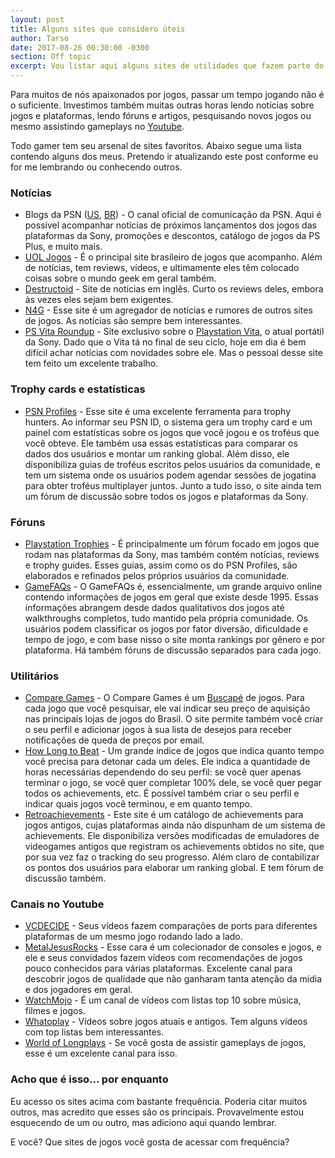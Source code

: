 ```yaml
---
layout: post
title: Alguns sites que considero úteis
author: Tarso
date: 2017-08-26 00:30:00 -0300
section: Off topic
excerpt: Vou listar aqui alguns sites de utilidades que fazem parte do meu cotidiano gamer.
---
```


Para muitos de nós apaixonados por jogos, passar um tempo jogando não é o suficiente. Investimos também muitas outras horas lendo notícias sobre jogos e plataformas, lendo fóruns e artigos, pesquisando novos jogos ou mesmo assistindo gameplays no [Youtube](https://www.youtube.com/).

Todo gamer tem seu arsenal de sites favoritos. Abaixo segue uma lista contendo alguns dos meus. Pretendo ir atualizando este post conforme eu for me lembrando ou conhecendo outros.

### Notícias

- Blogs da PSN ([US](http://blog.us.playstation.com/), [BR](https://blog.br.playstation.com/)) - O canal oficial de comunicação da PSN. Aqui é possível acompanhar notícias de próximos lançamentos dos jogos das plataformas da Sony, promoções e descontos, catálogo de jogos da PS Plus, e muito mais.
- [UOL Jogos](https://jogos.uol.com.br/) - É o principal site brasileiro de jogos que acompanho. Além de notícias, tem reviews, vídeos, e ultimamente eles têm colocado coisas sobre o mundo geek em geral também.
- [Destructoid](https://www.destructoid.com/) - Site de notícias em inglês. Curto os reviews deles, embora às vezes eles sejam bem exigentes.
- [N4G](http://n4g.com/) - Esse site é um agregador de notícias e rumores de outros sites de jogos. As notícias são sempre bem interessantes.
- [PS Vita Roundup](http://psp2roundup.blogspot.com.br/) - Site exclusivo sobre o [Playstation Vita](https://en.wikipedia.org/wiki/PlayStation_Vita), o atual portátil da Sony. Dado que o Vita tá no final de seu ciclo, hoje em dia é bem difícil achar notícias com novidades sobre ele. Mas o pessoal desse site tem feito um excelente trabalho.

### Trophy cards e estatísticas

- [PSN Profiles](https://psnprofiles.com/) - Esse site é uma excelente ferramenta para trophy hunters. Ao informar seu PSN ID, o sistema gera um trophy card e um painel com estatísticas sobre os jogos que você jogou e os troféus que você obteve. Ele também usa essas estatísticas para comparar os dados dos usuários e montar um ranking global. Além disso, ele disponibiliza guias de troféus escritos pelos usuários da comunidade, e tem um sistema onde os usuários podem agendar sessões de jogatina para obter troféus multiplayer juntos. Junto a tudo isso, o site ainda tem um fórum de discussão sobre todos os jogos e plataformas da Sony.

### Fóruns

- [Playstation Trophies](https://www.playstationtrophies.org/) - É principalmente um fórum focado em jogos que rodam nas plataformas da Sony, mas também contém notícias, reviews e trophy guides. Esses guias, assim como os do PSN Profiles, são elaborados e refinados pelos próprios usuários da comunidade.
- [GameFAQs](https://www.gamefaqs.com/) - O GameFAQs é, essencialmente, um grande arquivo online contendo informações de jogos em geral que existe desde 1995. Essas informações abrangem desde dados qualitativos dos jogos até walkthroughs completos, tudo mantido pela própria comunidade. Os usuários podem classificar os jogos por fator diversão, dificuldade e tempo de jogo, e com base nisso o site monta rankings por gênero e por plataforma. Há também fóruns de discussão separados para cada jogo.

### Utilitários

- [Compare Games](https://www.comparegames.com.br/) - O Compare Games é um [Buscapé](http://www.buscape.com.br/) de jogos. Para cada jogo que você pesquisar, ele vai indicar seu preço de aquisição nas principais lojas de jogos do Brasil. O site permite também você criar o seu perfil e adicionar jogos à sua lista de desejos para receber notificações de queda de preços por email.
- [How Long to Beat](https://howlongtobeat.com/) - Um grande índice de jogos que indica quanto tempo você precisa para detonar cada um deles. Ele indica a quantidade de horas necessárias dependendo do seu perfil: se você quer apenas terminar o jogo, se você quer completar 100% dele, se você quer pegar todos os achievements, etc. É possível também criar o seu perfil e indicar quais jogos você terminou, e em quanto tempo.
- [Retroachievements](http://retroachievements.org/) - Este site é um catálogo de achievements para jogos antigos, cujas plataformas ainda não dispunham de um sistema de achievements. Ele disponibiliza versões modificadas de emuladores de videogames antigos que registram os achievements obtidos no site, que por sua vez faz o tracking do seu progresso. Além claro de contabilizar os pontos dos usuários para elaborar um ranking global. E tem fórum de discussão também.

### Canais no Youtube

- [VCDECIDE](https://www.youtube.com/channel/UCIAS5H0hqGZg9zOa0FGOZWQ) - Seus vídeos fazem comparações de ports para diferentes plataformas de um mesmo jogo rodando lado a lado.
- [MetalJesusRocks](https://www.youtube.com/channel/UCEFymXY4eFCo_AchSpxwyrg) - Esse cara é um colecionador de consoles e jogos, e ele e seus convidados fazem vídeos com recomendações de jogos pouco conhecidos para várias plataformas. Excelente canal para descobrir jogos de qualidade que não ganharam tanta atenção da mídia e dos jogadores em geral.
- [WatchMojo](https://www.youtube.com/channel/UCaWd5_7JhbQBe4dknZhsHJg) - É um canal de vídeos com listas top 10 sobre música, filmes e jogos.
- [Whatoplay](https://www.youtube.com/user/whatoplaychannel/videos) - Vídeos sobre jogos atuais e antigos. Tem alguns vídeos com top listas bem interessantes.
- [World of Longplays](https://www.youtube.com/user/cubex55/videos) - Se você gosta de assistir gameplays de jogos, esse é um excelente canal para isso.

### Acho que é isso... por enquanto

Eu acesso os sites acima com bastante frequência. Poderia citar muitos outros, mas acredito que esses são os principais. Provavelmente estou esquecendo de um ou outro, mas adiciono aqui quando lembrar.

E você? Que sites de jogos você gosta de acessar com frequência?

